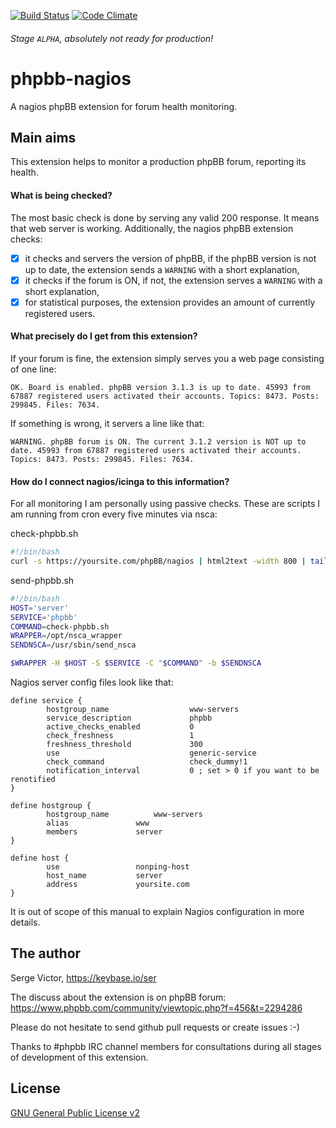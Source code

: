 [![Build Status](https://travis-ci.org/ser/phpbb-nagios.svg?branch=master)](https://travis-ci.org/ser/phpbb-nagios)
[![Code Climate](https://codeclimate.com/github/ser/phpbb-nagios/badges/gpa.svg)](https://codeclimate.com/github/ser/phpbb-nagios)
###### Stage `ALPHA`, absolutely not ready for production!
# phpbb-nagios
A nagios phpBB extension for forum health monitoring.

## Main aims

This extension helps to monitor a production phpBB forum, reporting its health.

#### What is being checked?

The most basic check is done by serving any valid 200 response. It means that
web server is working. Additionally, the nagios phpBB extension checks:

- [x] it checks and servers the version of phpBB, if the phpBB version is not up to date, the extension sends a `WARNING` with a short explanation,
- [x] it checks if the forum is ON, if not, the extension serves a `WARNING` with a short
explanation,
- [x] for statistical purposes, the extension provides an amount of currently registered
users.

#### What precisely do I get from this extension?

If your forum is fine, the extension simply serves you a web page consisting of one line:

`OK. Board is enabled. phpBB version 3.1.3 is up to date. 45993 from 67887 registered
users activated their accounts. Topics: 8473. Posts: 299845. Files: 7634.`

If something is wrong, it servers a line like that:

`WARNING. phpBB forum is ON. The current 3.1.2 version is NOT up to date. 45993
from 67887 registered users activated their accounts. Topics: 8473. Posts:
299845. Files: 7634.`

#### How do I connect nagios/icinga to this information?

For all monitoring I am personally using passive checks. These are scripts I am running from cron every five minutes via nsca:

check-phpbb.sh
```bash
#!/bin/bash
curl -s https://yoursite.com/phpBB/nagios | html2text -width 800 | tail -n +2
```

send-phpbb.sh
```bash
#!/bin/bash
HOST='server'
SERVICE='phpbb'
COMMAND=check-phpbb.sh
WRAPPER=/opt/nsca_wrapper
SENDNSCA=/usr/sbin/send_nsca

$WRAPPER -H $HOST -S $SERVICE -C "$COMMAND" -b $SENDNSCA
```

Nagios server config files look like that:

```
define service {
        hostgroup_name                  www-servers
        service_description             phpbb
        active_checks_enabled           0
        check_freshness                 1
        freshness_threshold             300
        use                             generic-service
        check_command                   check_dummy!1
        notification_interval           0 ; set > 0 if you want to be renotified
}
```

```
define hostgroup {
        hostgroup_name 			www-servers
        alias 				www
        members 			server
}
```

```
define host {
        use 				nonping-host
        host_name 			server
        address 			yoursite.com
}
```
It is out of scope of this manual to explain Nagios configuration in more details.

## The author

Serge Victor, https://keybase.io/ser

The discuss about the extension is on phpBB forum:
https://www.phpbb.com/community/viewtopic.php?f=456&t=2294286

Please do not hesitate to send github pull requests or create issues :-)

Thanks to #phpbb IRC channel members for consultations during all stages of
development of this extension.

## License

[GNU General Public License v2](http://opensource.org/licenses/GPL-2.0)
